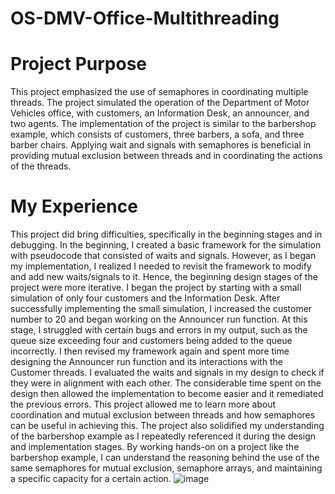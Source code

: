 # OS-DMV-Office-Multithreading
# Project Purpose

This project emphasized the use of semaphores in coordinating multiple threads. The project simulated the operation of the Department of Motor Vehicles office, with customers, an Information Desk, an announcer, and two agents. The implementation of the project is similar to the barbershop example, which consists of customers, three barbers, a sofa, and three barber chairs. Applying wait and signals with semaphores is beneficial in providing mutual exclusion between threads and in coordinating the actions of the threads. 

# My Experience

This project did bring difficulties, specifically in the beginning stages and in debugging. In the beginning, I created a basic framework for the simulation with pseudocode that consisted of waits and signals. However, as I began my implementation, I realized I needed to revisit the framework to modify and add new waits/signals to it. Hence, the beginning design stages of the project were more iterative. I began the project by starting with a small simulation of only four customers and the Information Desk. After successfully implementing the small simulation, I increased the customer number to 20 and began working on the Announcer run function. At this stage, I struggled with certain bugs and errors in my output, such as the queue size exceeding four and customers being added to the queue incorrectly. I then revised my framework again and spent more time designing the Announcer run function and its interactions with the Customer threads. I evaluated the waits and signals in my design to check if they were in alignment with each other. The considerable time spent on the design then allowed the implementation to become easier and it remediated the previous errors. 
This project allowed me to learn more about coordination and mutual exclusion between threads and how semaphores can be useful in achieving this. The project also solidified my understanding of the barbershop example as I repeatedly referenced it during the design and implementation stages. By working hands-on on a project like the barbershop example, I can understand the reasoning behind the use of the same semaphores for mutual exclusion, semaphore arrays, and maintaining a specific capacity for a certain action. 
![image](https://user-images.githubusercontent.com/71106952/226031632-af717ed4-6453-4cc7-a3a9-a039b6ed14d5.png)
